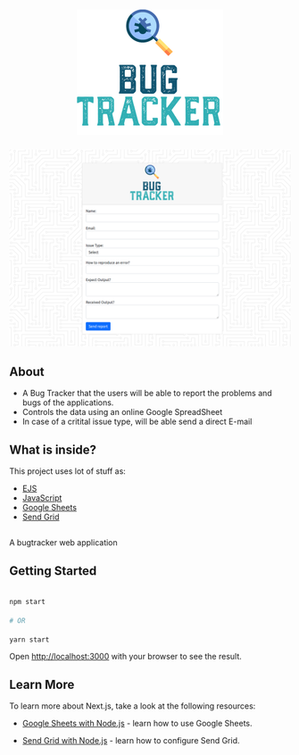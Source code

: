 <h1 align="center">
    <img alt="Image of an atom and React Boilerplate written beside." src="https://raw.githubusercontent.com/MessiasJunio/bugtracker/main/public/img/bugtracker-logo.png" />
    <br>
</h1>

<p align="center">
  <img alt="Image of a robot behind a notebook." src="https://raw.githubusercontent.com/MessiasJunio/bugtracker/main/public/img/main-screen.png">
</p>

## About
- A Bug Tracker that the users will be able to report the problems and bugs of the applications.
- Controls the data using an online Google SpreadSheet
- In case of a critital issue type, will be able send a direct E-mail
## What is inside?

This project uses lot of stuff as:

- [EJS](https://ejs.co/)
- [JavaScript](https://developer.mozilla.org/en-US/docs/Web/JavaScript)
- [Google Sheets](https://developers.google.com/sheets/api)
- [Send Grid](https://sendgrid.com/)

##
  A bugtracker web application
## Getting Started

```bash

npm start

# OR

yarn start

```

Open [http://localhost:3000](http://localhost:3000) with your browser to see the result.

## Learn More

To learn more about Next.js, take a look at the following resources:

- [Google Sheets with Node.js](https://jvvoliveira.medium.com/manipulando-google-sheets-com-node-js-4a551c68b270) - learn how to use Google Sheets.

- [Send Grid with Node.js](https://www.luiztools.com.br/post/como-enviar-emails-em-node-js-usando-sendgrid/) - learn how to configure Send Grid.

